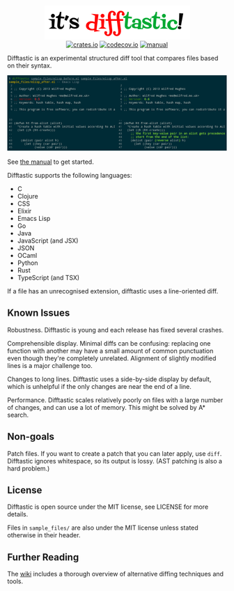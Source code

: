 <p align="center">
  <a href="#readme"><img src="img/logo.png" alt="it's difftastic!"/></a>
  <br>
  <a href="https://crates.io/crates/difftastic"><img src="https://img.shields.io/crates/v/difftastic.svg" alt="crates.io"></a>
  <a href="https://codecov.io/gh/Wilfred/difftastic"><img src="https://codecov.io/gh/Wilfred/difftastic/branch/master/graph/badge.svg?token=dZzAZtQT2S" alt="codecov.io"></a>
  <a href="http://difftastic.wilfred.me.uk/"><img src="https://img.shields.io/badge/manual-mdBook-brightgreen" alt="manual"></a>
</p>


Difftastic is an experimental structured diff tool that compares files
based on their syntax.

![screenshot](img/difftastic.png)

See [the manual](http://difftastic.wilfred.me.uk/) to get started.

Difftastic supports the following languages:

* C
* Clojure
* CSS
* Elixir
* Emacs Lisp
* Go
* Java
* JavaScript (and JSX)
* JSON
* OCaml
* Python
* Rust
* TypeScript (and TSX)

If a file has an unrecognised extension, difftastic uses a
line-oriented diff.

## Known Issues

Robustness. Difftastic is young and each release has fixed several
crashes.

Comprehensible display. Minimal diffs can be confusing: replacing
one function with another may have a small amount of common
punctuation even though they're completely unrelated. Alignment of
slightly modified lines is a major challenge too.

Changes to long lines. Difftastic uses a side-by-side display by
default, which is unhelpful if the only changes are near the end of a
line.

Performance. Difftastic scales relatively poorly on files with a large
number of changes, and can use a lot of memory. This might be solved
by A* search.

## Non-goals

Patch files. If you want to create a patch that you can later apply,
use `diff`. Difftastic ignores whitespace, so its output is
lossy. (AST patching is also a hard problem.)

## License

Difftastic is open source under the MIT license, see LICENSE for more
details.

Files in `sample_files/` are also under the MIT license unless stated
otherwise in their header.

## Further Reading

The [wiki](https://github.com/Wilfred/difftastic/wiki) includes a
thorough overview of alternative diffing techniques and tools.
